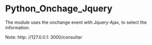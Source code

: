 # Python_Onchage_Jquery


The module uses the onchange event with Jquery-Ajax, to select the information.

Note: http: //127.0.0.1: 3000/consultar
